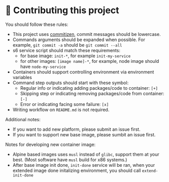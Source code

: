 # 📙 Contributing this project

You should follow these rules:

- This project uses [commitizen](https://commitizen-tools.github.io/commitizen), commit messages should be lowercase.
- Commands arguments should be expanded when possible. For example, `git commit -a` should be `git commit --all`
- s6 service script should match these requirements:
  - for base image: `init-*`, for example `init-my-service`
  - for other images: `[image name]-*`, for example, node image should have `node-my-service`
- Containers should support controlling environment via environment variables
- Command step outputs should start with these symbol:
  - Regular info or indicating adding packages/code to container: `[+]`
  - Skipping step or indicating removing packages/code from container: `[-]`
  - Error or indicating facing some failure: `[x]`
- Writing workflow on `README.md` is not required.

Additional notes:
- If you want to add new platform, please submit an issue first.
- If you want to support new base image, please sumbit an issue first.

Notes for developing new container image:
- Alpine based images uses `musl` instead of `glibc`, support them at your best. (Most software have `musl` build for x86 systems.)
- After base image init done, `init-done` service will be ran, when your extended image done initalizing environment, you should call `extend-init-done`
